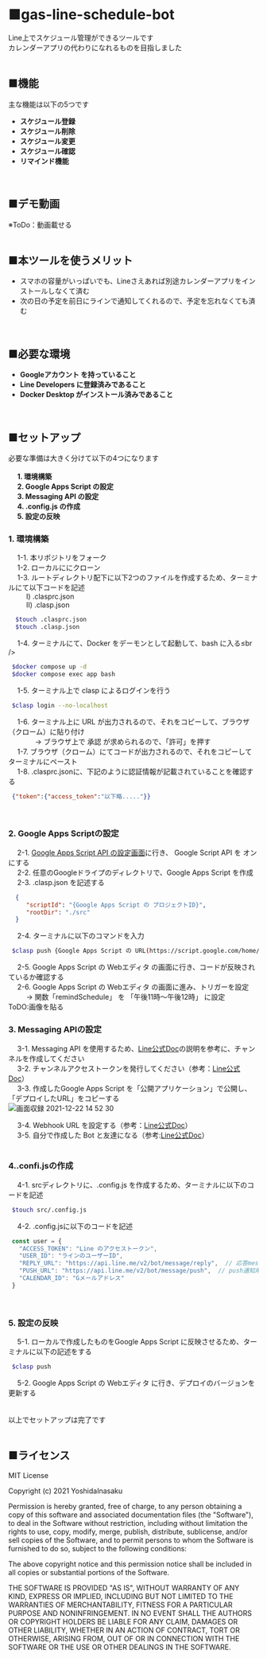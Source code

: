 # ■gas-line-schedule-bot  
Line上でスケジュール管理ができるツールです<br />
カレンダーアプリの代わりになれるものを目指しました<br />
<br />

## ■機能
主な機能は以下の5つです
- <b>スケジュール登録</b>
- <b>スケジュール削除</b>
- <b>スケジュール変更</b>
- <b>スケジュール確認</b>
- <b>リマインド機能</b>
<br />

## ■デモ動画
※ToDo：動画載せる<br />
<br />

## ■本ツールを使うメリット
- スマホの容量がいっぱいでも、Lineさえあれば別途カレンダーアプリをインストールしなくて済む<br />
- 次の日の予定を前日にラインで通知してくれるので、予定を忘れなくても済む
<br />

## ■必要な環境
- <b>Googleアカウント を持っていること</b>
- <b>Line Developers に登録済みであること</b>
- <b>Docker Desktop がインストール済みであること</b>
<br />

## ■セットアップ
必要な準備は大きく分けて以下の4つになります<br />
<br />
&emsp; <b>1. 環境構築</b><br />
&emsp; <b>2. Google Apps Script の設定</b><br />
&emsp; <b>3. Messaging API の設定</b><br />
&emsp; <b>4. .config.js の作成</b><br />
&emsp; <b>5. 設定の反映</b>
<br />
### 1. 環境構築<br />
&emsp; 1-1. 本リポジトリをフォーク<br />
&emsp; 1-2. ローカルににクローン<br />
&emsp; 1-3. ルートディレクトリ配下に以下2つのファイルを作成するため、ターミナルにて以下コードを記述<br />
  &emsp; &emsp; Ⅰ) .clasprc.json <br />
  &emsp; &emsp; Ⅱ) .clasp.json <br />
  ```sh
    $touch .clasprc.json
    $touch .clasp.json
  ```
&emsp; 1-4. ターミナルにて、Docker をデーモンとして起動して、bash に入る≤br />
  ```sh
   $docker compose up -d
   $docker compose exec app bash
  ```
&emsp; 1-5. ターミナル上で clasp によるログインを行う<br />
  ```sh
   $clasp login --no-localhost
  ```
&emsp; 1-6. ターミナル上に URL が出力されるので、それをコピーして、ブラウザ（クローム）に貼り付け<br />
　　&emsp; &nbsp; → ブラウザ上で 承認 が求められるので、「許可」を押す<br />
&emsp; 1-7. ブラウザ（クローム）にてコードが出力されるので、それをコピーしてターミナルにペースト<br />
&emsp; 1-8. .clasprc.jsonに、下記のように認証情報が記載されていることを確認する
  ```json
   {"token":{"access_token":"以下略....."}}
  ```
<br />

### 2. Google Apps Scriptの設定<br />
&emsp; 2-1. [Google Apps Script API の設定画面](https://script.google.com/home/usersettings)に行き、 Google Script API を オン にする<br />
&emsp; 2-2. 任意のGoogleドライプのディレクトリで、Google Apps Script を作成<br />
&emsp; 2-3. .clasp.json を記述する
  ```json
    {
       "scriptId": "{Google Apps Script の プロジェクトID}",
       "rootDir": "./src"
    }
  ```
&emsp; 2-4. ターミナルに以下のコマンドを入力<br />
   ```sh
    $clasp push {Google Apps Script の URL(https://script.google.com/home/projects/{プロジェクトID}/edit 全文)}
   ```
&emsp; 2-5. Google Apps Script の Webエディタ の画面に行き、コードが反映されているか確認する<br />
&emsp; 2-6. Google Apps Script の Webエディタ の画面に進み、トリガーを設定<br />
  &emsp; &emsp; → 関数「remindSchedule」 を 「午後11時〜午後12時」 に設定<br />
  ToDO:画像を貼る
<br/>

### 3. Messaging APIの設定<br />
&emsp; 3-1. Messaging API を使用するため、[Line公式Doc](https://developers.line.biz/ja/docs/messaging-api/getting-started/#using-console)の説明を参考に、チャンネルを作成してください<br />
&emsp; 3-2. チャンネルアクセストークンを発行してください（参考：[Line公式Doc](https://developers.line.biz/ja/docs/messaging-api/channel-access-tokens/#long-lived-channel-access-tokens)）<br />
&emsp; 3-3. 作成したGoogle Apps Script を「公開アプリケーション」で公開し、「デプロイしたURL」をコピーする<br />
![画面収録 2021-12-22 14 52 30](https://user-images.githubusercontent.com/65550020/147043041-11e84a1c-3790-41e3-8434-252573c71182.gif)<br />

&emsp; 3-4. Webhook URL を設定する（参考：[Line公式Doc](https://developers.line.biz/ja/docs/messaging-api/building-bot/#setting-webhook-url)）<br />
&emsp; 3-5. 自分で作成した Bot と友達になる（参考:[Line公式Doc](https://developers.line.biz/ja/docs/messaging-api/building-bot/#add-your-line-official-account-as-friend)）<br />
<br />

### 4..confi.jsの作成<br />
&emsp; 4-1. srcディレクトリに、.config.js を作成するため、ターミナルに以下のコードを記述<br />
   ```sh
    $touch src/.config.js
   ```
&emsp; 4-2. .config.jsに以下のコードを記述<br />
   ```js
    const user = {
      "ACCESS_TOKEN": "Line のアクセストークン",
      "USER_ID": "ラインのユーザーID",
      "REPLY_URL": "https://api.line.me/v2/bot/message/reply",  // 応答message用のURL
      "PUSH_URL": "https://api.line.me/v2/bot/message/push",  // push通知用のURL
      "CALENDAR_ID": "Gメールアドレス"
    }
   ```
<br />

### 5. 設定の反映<br />
&emsp; 5-1. ローカルで作成したものをGoogle Apps Script に反映させるため、ターミナルに以下の記述をする<br />
   ```sh
    $clasp push
   ```
&emsp; 5-2. Google Apps Script の Webエディタ に行き、デプロイのバージョンを更新する<br />
<br/><br/>
以上でセットアップは完了です<br />
<br />

## ■ライセンス<br />
MIT License

Copyright (c) 2021 YoshidaInasaku

Permission is hereby granted, free of charge, to any person obtaining a copy
of this software and associated documentation files (the "Software"), to deal
in the Software without restriction, including without limitation the rights
to use, copy, modify, merge, publish, distribute, sublicense, and/or sell
copies of the Software, and to permit persons to whom the Software is
furnished to do so, subject to the following conditions:

The above copyright notice and this permission notice shall be included in all
copies or substantial portions of the Software.

THE SOFTWARE IS PROVIDED "AS IS", WITHOUT WARRANTY OF ANY KIND, EXPRESS OR
IMPLIED, INCLUDING BUT NOT LIMITED TO THE WARRANTIES OF MERCHANTABILITY,
FITNESS FOR A PARTICULAR PURPOSE AND NONINFRINGEMENT. IN NO EVENT SHALL THE
AUTHORS OR COPYRIGHT HOLDERS BE LIABLE FOR ANY CLAIM, DAMAGES OR OTHER
LIABILITY, WHETHER IN AN ACTION OF CONTRACT, TORT OR OTHERWISE, ARISING FROM,
OUT OF OR IN CONNECTION WITH THE SOFTWARE OR THE USE OR OTHER DEALINGS IN THE
SOFTWARE.






